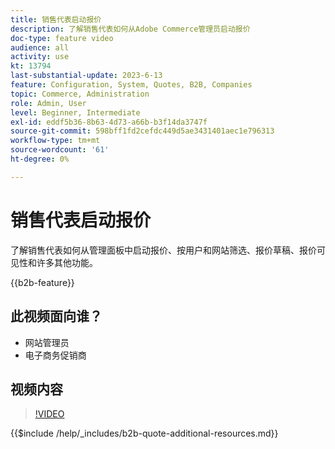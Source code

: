 ```yaml
---
title: 销售代表启动报价
description: 了解销售代表如何从Adobe Commerce管理员启动报价
doc-type: feature video
audience: all
activity: use
kt: 13794
last-substantial-update: 2023-6-13
feature: Configuration, System, Quotes, B2B, Companies
topic: Commerce, Administration
role: Admin, User
level: Beginner, Intermediate
exl-id: eddf5b36-8b63-4d73-a66b-b3f14da3747f
source-git-commit: 598bff1fd2cefdc449d5ae3431401aec1e796313
workflow-type: tm+mt
source-wordcount: '61'
ht-degree: 0%

---
```


# 销售代表启动报价

了解销售代表如何从管理面板中启动报价、按用户和网站筛选、报价草稿、报价可见性和许多其他功能。

{{b2b-feature}}

## 此视频面向谁？

- 网站管理员
- 电子商务促销商

## 视频内容

>[!VIDEO](https://video.tv.adobe.com/v/3420390?learn=on)

{{$include /help/_includes/b2b-quote-additional-resources.md}}
